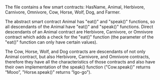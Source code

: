 The file contains a few smart contracts: HasName, Animal, Herbivore, Carnivore, Omnivore, Cow, Horse, Wolf, Dog, and Farmer.

The abstract smart contract Animal has "eat()" and "speak()" functions, so all descendants of the Animal have "eat()" and "speak()" functions. Direct descendants of an Animal contract are Herbivore, Carnivore, or Omnivore contract which adds a check for the "eat()" function (the parameter of the "eat()" function can only have certain values). 

The Cow, Horse, Wolf, and Dog contracts are descendants of not only Animal contract, but also Herbivore, Carnivore, and Omnivore contracts, therefore they have all the characteristics of those contracts and also have their own implementation of the speak() function ("Cow.speak()" returns “Mooo”, "Horse.speak()" returns “Igo-go").
